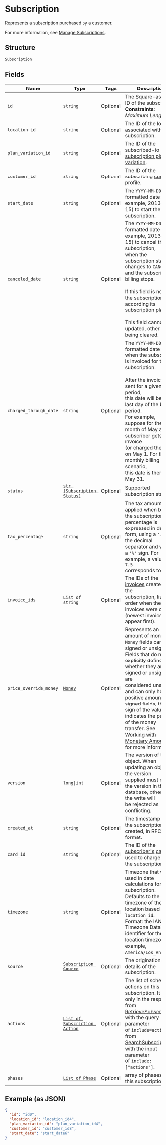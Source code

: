 
# Subscription

Represents a subscription purchased by a customer.

For more information, see
[Manage Subscriptions](https://developer.squareup.com/docs/subscriptions-api/manage-subscriptions).

## Structure

`Subscription`

## Fields

| Name | Type | Tags | Description |
|  --- | --- | --- | --- |
| `id` | `string` | Optional | The Square-assigned ID of the subscription.<br>**Constraints**: *Maximum Length*: `255` |
| `location_id` | `string` | Optional | The ID of the location associated with the subscription. |
| `plan_variation_id` | `string` | Optional | The ID of the subscribed-to [subscription plan variation](entity:CatalogSubscriptionPlanVariation). |
| `customer_id` | `string` | Optional | The ID of the subscribing [customer](entity:Customer) profile. |
| `start_date` | `string` | Optional | The `YYYY-MM-DD`-formatted date (for example, 2013-01-15) to start the subscription. |
| `canceled_date` | `string` | Optional | The `YYYY-MM-DD`-formatted date (for example, 2013-01-15) to cancel the subscription,<br>when the subscription status changes to `CANCELED` and the subscription billing stops.<br><br>If this field is not set, the subscription ends according its subscription plan.<br><br>This field cannot be updated, other than being cleared. |
| `charged_through_date` | `string` | Optional | The `YYYY-MM-DD`-formatted date up to when the subscriber is invoiced for the<br>subscription.<br><br>After the invoice is sent for a given billing period,<br>this date will be the last day of the billing period.<br>For example,<br>suppose for the month of May a subscriber gets an invoice<br>(or charged the card) on May 1. For the monthly billing scenario,<br>this date is then set to May 31. |
| `status` | [`str (Subscription Status)`](../../doc/models/subscription-status.md) | Optional | Supported subscription statuses. |
| `tax_percentage` | `string` | Optional | The tax amount applied when billing the subscription. The<br>percentage is expressed in decimal form, using a `'.'` as the decimal<br>separator and without a `'%'` sign. For example, a value of `7.5`<br>corresponds to 7.5%. |
| `invoice_ids` | `List of string` | Optional | The IDs of the [invoices](entity:Invoice) created for the<br>subscription, listed in order when the invoices were created<br>(newest invoices appear first). |
| `price_override_money` | [`Money`](../../doc/models/money.md) | Optional | Represents an amount of money. `Money` fields can be signed or unsigned.<br>Fields that do not explicitly define whether they are signed or unsigned are<br>considered unsigned and can only hold positive amounts. For signed fields, the<br>sign of the value indicates the purpose of the money transfer. See<br>[Working with Monetary Amounts](https://developer.squareup.com/docs/build-basics/working-with-monetary-amounts)<br>for more information. |
| `version` | `long\|int` | Optional | The version of the object. When updating an object, the version<br>supplied must match the version in the database, otherwise the write will<br>be rejected as conflicting. |
| `created_at` | `string` | Optional | The timestamp when the subscription was created, in RFC 3339 format. |
| `card_id` | `string` | Optional | The ID of the [subscriber's](entity:Customer) [card](entity:Card)<br>used to charge for the subscription. |
| `timezone` | `string` | Optional | Timezone that will be used in date calculations for the subscription.<br>Defaults to the timezone of the location based on `location_id`.<br>Format: the IANA Timezone Database identifier for the location timezone (for example, `America/Los_Angeles`). |
| `source` | [`Subscription Source`](../../doc/models/subscription-source.md) | Optional | The origination details of the subscription. |
| `actions` | [`List of Subscription Action`](../../doc/models/subscription-action.md) | Optional | The list of scheduled actions on this subscription. It is set only in the response from  <br>[RetrieveSubscription](../../doc/api/subscriptions.md#retrieve-subscription) with the query parameter<br>of `include=actions` or from<br>[SearchSubscriptions](../../doc/api/subscriptions.md#search-subscriptions) with the input parameter<br>of `include:["actions"]`. |
| `phases` | [`List of Phase`](../../doc/models/phase.md) | Optional | array of phases for this subscription |

## Example (as JSON)

```json
{
  "id": "id0",
  "location_id": "location_id4",
  "plan_variation_id": "plan_variation_id4",
  "customer_id": "customer_id8",
  "start_date": "start_date6"
}
```

